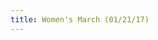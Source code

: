 ```yaml
---
title: Women's March (01/21/17)
---
```


<a-scene>
    <a-sky src="/images/panoramas/womens-march-2017.jpg" rotation="0 -130 0"></a-sky>
</a-scene>
